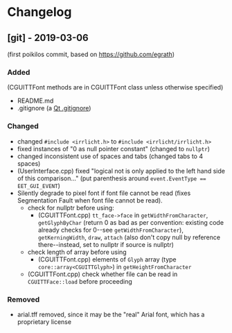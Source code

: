 # Changelog

## [git] - 2019-03-06
(first poikilos commit, based on https://github.com/egrath)
### Added
(CGUITTFont methods are in CGUITTFont class unless otherwise specified)
* README.md
* .gitignore (a [Qt .gitignore](https://github.com/github/gitignore/blob/master/Qt.gitignore))

### Changed
* changed `#include <irrlicht.h>` to `#include <irrlicht/irrlicht.h>`
* fixed instances of "0 as null pointer constant" (changed to `nullptr`)
* changed inconsistent use of spaces and tabs (changed tabs to 4 spaces)
* (UserInterface.cpp) fixed "logical not is only applied to the left hand side of this comparison..." (put parenthesis around `event.EventType == EET_GUI_EVENT`)
* Silently degrade to pixel font if font file cannot be read (fixes
  Segmentation Fault when font file cannot be read).
  * check for nullptr before using:
    * (CGUITTFont.cpp) `tt_face->face` in `getWidthFromCharacter`,
      `getGlyphByChar` (return 0 as bad as per convention:
      existing code already checks for 0--see
      `getWidthFromCharacter`), `getKerningWidth`,
      `draw`, `attach` (also don't copy null by
      reference there--instead, set to nullptr if source is nullptr)
  * check length of array before using
    * (CGUITTFont.cpp) elements of `Glyph` array (type `core::array<CGUITTGlyph>`) in `getHeightFromCharacter`
  * (CGUITTFont.cpp) check whether file can be read in `CGUITTFace::load` before proceeding

### Removed
* arial.tff removed, since it may be the "real" Arial font, which has a proprietary license
